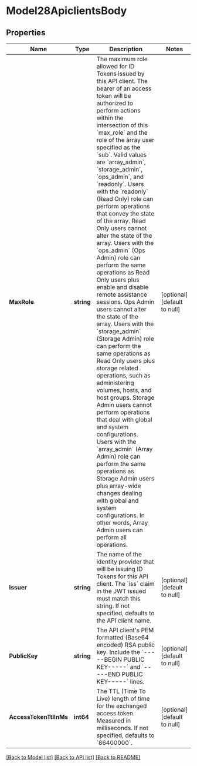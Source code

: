 # Model28ApiclientsBody

## Properties
Name | Type | Description | Notes
------------ | ------------- | ------------- | -------------
**MaxRole** | **string** | The maximum role allowed for ID Tokens issued by this API client. The bearer of an access token will be authorized to perform actions within the intersection of this &#x60;max_role&#x60; and the role of the array user specified as the &#x60;sub&#x60;. Valid values are &#x60;array_admin&#x60;, &#x60;storage_admin&#x60;, &#x60;ops_admin&#x60;, and &#x60;readonly&#x60;. Users with the &#x60;readonly&#x60; (Read Only) role can perform operations that convey the state of the array. Read Only users cannot alter the state of the array. Users with the &#x60;ops_admin&#x60; (Ops Admin) role can perform the same operations as Read Only users plus enable and disable remote assistance sessions. Ops Admin users cannot alter the state of the array. Users with the &#x60;storage_admin&#x60; (Storage Admin) role can perform the same operations as Read Only users plus storage related operations, such as administering volumes, hosts, and host groups. Storage Admin users cannot perform operations that deal with global and system configurations. Users with the &#x60;array_admin&#x60; (Array Admin) role can perform the same operations as Storage Admin users plus array-wide changes dealing with global and system configurations. In other words, Array Admin users can perform all operations. | [optional] [default to null]
**Issuer** | **string** | The name of the identity provider that will be issuing ID Tokens for this API client. The &#x60;iss&#x60; claim in the JWT issued must match this string. If not specified, defaults to the API client name. | [optional] [default to null]
**PublicKey** | **string** | The API client&#x27;s PEM formatted (Base64 encoded) RSA public key. Include the &#x60;-----BEGIN PUBLIC KEY-----&#x60; and &#x60;-----END PUBLIC KEY-----&#x60; lines. | [optional] [default to null]
**AccessTokenTtlInMs** | **int64** | The TTL (Time To Live) length of time for the exchanged access token. Measured in milliseconds. If not specified, defaults to &#x60;86400000&#x60;. | [optional] [default to null]

[[Back to Model list]](../README.md#documentation-for-models) [[Back to API list]](../README.md#documentation-for-api-endpoints) [[Back to README]](../README.md)

